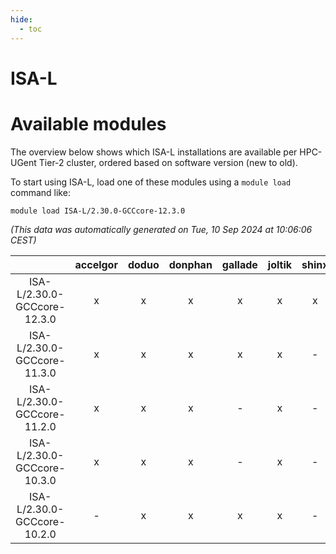 ```yaml
---
hide:
  - toc
---
```


ISA-L
=====

# Available modules


The overview below shows which ISA-L installations are available per HPC-UGent Tier-2 cluster, ordered based on software version (new to old).

To start using ISA-L, load one of these modules using a `module load` command like:

```shell
module load ISA-L/2.30.0-GCCcore-12.3.0
```

*(This data was automatically generated on Tue, 10 Sep 2024 at 10:06:06 CEST)*  

| |accelgor|doduo|donphan|gallade|joltik|shinx|skitty|
| :---: | :---: | :---: | :---: | :---: | :---: | :---: | :---: |
|ISA-L/2.30.0-GCCcore-12.3.0|x|x|x|x|x|x|x|
|ISA-L/2.30.0-GCCcore-11.3.0|x|x|x|x|x|-|x|
|ISA-L/2.30.0-GCCcore-11.2.0|x|x|x|-|x|-|x|
|ISA-L/2.30.0-GCCcore-10.3.0|x|x|x|-|x|-|x|
|ISA-L/2.30.0-GCCcore-10.2.0|-|x|x|x|x|-|x|
